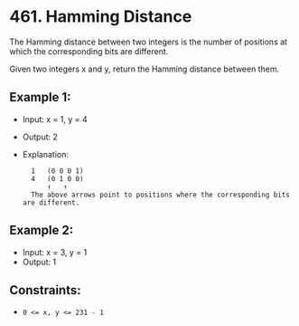 # 461. Hamming Distance

The Hamming distance between two integers is the number of positions at which the corresponding bits are different.

Given two integers x and y, return the Hamming distance between them.

## Example 1:

- Input: x = 1, y = 4
- Output: 2
- Explanation:

        1   (0 0 0 1)
        4   (0 1 0 0)
            ↑   ↑
        The above arrows point to positions where the corresponding bits are different.

## Example 2:

- Input: x = 3, y = 1
- Output: 1

## Constraints:

- `0 <= x, y <= 231 - 1`